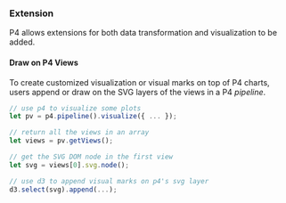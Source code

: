 ### Extension
P4 allows extensions for both data transformation and visualization to be added.

#### Draw on P4 Views

To create customized visualization or visual marks on top of P4 charts, users append or draw on the SVG layers of the views in a P4 *pipeline*. 

```javascript
// use p4 to visualize some plots
let pv = p4.pipeline().visualize({ ... });

// return all the views in an array
let views = pv.getViews(); 

// get the SVG DOM node in the first view
let svg = views[0].svg.node();

// use d3 to append visual marks on p4's svg layer
d3.select(svg).append(...);

```